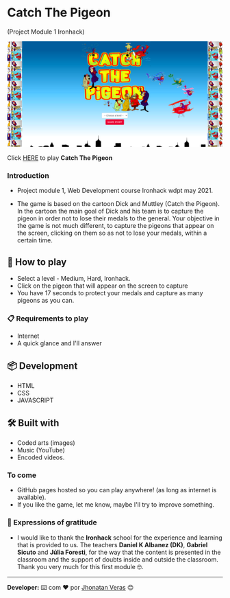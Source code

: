 # **Catch The Pigeon**

(Project Module 1 Ironhack)

 ![Start Screen](./Img/Telainicial.png)

 Click [HERE](https://jhonatanveras.github.io/Project-Game-CatchThePigeon/) to play **Catch The Pigeon**

### Introduction

* Project module 1, Web Development course Ironhack wdpt may 2021.

* The game is based on the cartoon Dick and Muttley (Catch the Pigeon). In the cartoon the main goal of Dick and his team is to capture the pigeon in order not to lose their medals to the general.
Your objective in the game is not much different, to capture the pigeons that appear on the screen, clicking on them so as not to lose your medals, within a certain time.

## 🚀 How to play

* Select a level - Medium, Hard, Ironhack.
* Click on the pigeon that will appear on the screen to capture
* You have 17 seconds to protect your medals and capture as many pigeons as you can.

### 📋 Requirements to play

* Internet
* A quick glance and I'll answer

## 📦 Development

* HTML
* CSS
* JAVASCRIPT 

## 🛠️ Built with

* Coded arts (images)
* Music (YouTube)
* Encoded videos.  

### To come

* GitHub pages hosted so you can play anywhere! (as long as internet is available).
* If you like the game, let me know, maybe I'll try to improve something.

### 🎁 Expressions of gratitude

* I would like to thank the **Ironhack** school for the experience and learning that is provided to us.
The teachers **Daniel K Albanez (DK)**, **Gabriel Sicuto** and **Júlia Foresti**, for the way that the content is presented in the classroom and the support of doubts inside and outside the classroom.
Thank you very much for this first module 🤓.

---
**Developer:** ⌨️ com ❤️ por [Jhonatan Veras](https://github.com/jhonatanveras) 😊
